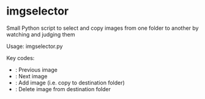 imgselector
===========

Small Python script to select and copy images from one folder to another by watching and judging them

Usage: imgselector.py <src folder> <dst folder>

Key codes:
  - <h>: Previous image
  - <l>: Next image
  - <space>: Add image (i.e. copy to destination folder)
  - <d>: Delete image from destination folder

